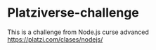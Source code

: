 # Platziverse-challenge
This is a challenge from Node.js curse advanced https://platzi.com/clases/nodejs/
